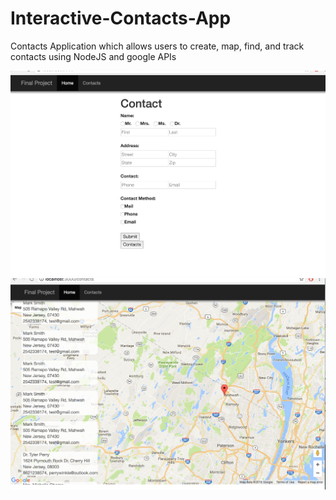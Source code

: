 # Interactive-Contacts-App
Contacts Application which allows users to create, map, find, and track contacts using NodeJS and google APIs

![alt tag](https://raw.githubusercontent.com/abalarin/Interactive-Contacts-App/master/public/shot1.png)
![alt tag](https://raw.githubusercontent.com/abalarin/Interactive-Contacts-App/master/public/shot2.png)
